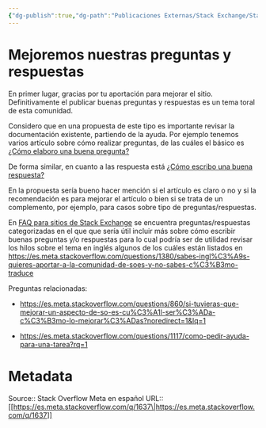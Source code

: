 ```yaml
---
{"dg-publish":true,"dg-path":"Publicaciones Externas/Stack Exchange/Stack Overflow en español/Stack Overflow en español Meta/es.meta.stackoverflow.com-1637.md","permalink":"/publicaciones-externas/stack-exchange/stack-overflow-en-espanol/stack-overflow-en-espanol-meta/es-meta-stackoverflow-com-1637/","title":"Mejoremos nuestras preguntas y respuestas","hide":true,"noteIcon":"default","created":"2024-04-03T12:49:10.373-06:00","updated":"2024-04-05T16:44:00.242-06:00"}
---
```


# Mejoremos nuestras preguntas y respuestas

En primer lugar, gracias por tu aportación para mejorar el sitio. Definitivamente el publicar buenas preguntas y respuestas es un tema toral de esta comunidad.

Considero que en una propuesta de este tipo es importante revisar la documentación existente, partiendo de la ayuda. Por ejemplo tenemos varios artículo sobre cómo realizar preguntas, de las cuáles el básico es [¿Cómo elaboro una buena pregunta?][1]

De forma similar, en cuanto a las respuesta está [¿Cómo escribo una buena respuesta?][2]

En la propuesta sería bueno hacer mención si el artículo es claro o no y si la recomendación es para mejorar el artículo o bien si se trata de un complemento, por ejemplo, para casos sobre tipo de preguntas/respuestas.

En [FAQ para sitios de Stack Exchange][3] se encuentra preguntas/respuestas categorizadas en el que que sería útil incluir más sobre cómo escribir buenas preguntas y/o respuestas para lo cual podría ser de utilidad revisar los hilos sobre el tema en inglés algunos de los cuáles están listados en https://es.meta.stackoverflow.com/questions/1380/sabes-ingl%C3%A9s-quieres-aportar-a-la-comunidad-de-soes-y-no-sabes-c%C3%B3mo-traduce

Preguntas relacionadas:

- https://es.meta.stackoverflow.com/questions/860/si-tuvieras-que-mejorar-un-aspecto-de-so-es-cu%C3%A1l-ser%C3%ADa-c%C3%B3mo-lo-mejorar%C3%ADas?noredirect=1&lq=1
- https://es.meta.stackoverflow.com/questions/1117/como-pedir-ayuda-para-una-tarea?rq=1


  [1]: https://es.stackoverflow.com/help/how-to-ask
  [2]: https://es.stackoverflow.com/help/how-to-answer
  [3]: https://es.meta.stackoverflow.com/questions/1378/faq-para-sitios-de-stack-exchange

# Metadata
Source:: Stack Overflow Meta en español
URL:: [[https://es.meta.stackoverflow.com/q/1637\|https://es.meta.stackoverflow.com/q/1637]]

